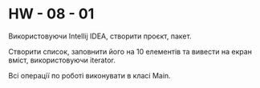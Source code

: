 # HW - 08 - 01
 
Використовуючи Intellij IDEA, створити проєкт, пакет.

Створити список, заповнити його на 10 елементів та вивести на екран вміст, використовуючи iterator.

Всі операції по роботі виконувати в класі Main.

